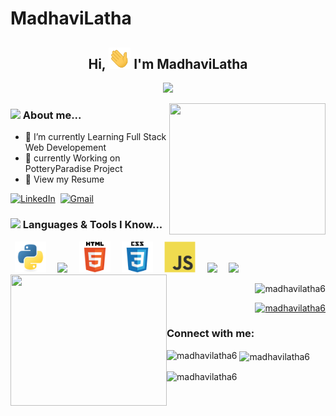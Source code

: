 # MadhaviLatha
<h2 align="center">Hi, <img src="https://raw.githubusercontent.com/ABSphreak/ABSphreak/master/gifs/Hi.gif" width="35"> I'm MadhaviLatha</h2>
<p align="center">
  <a href="https://github.com/DenverCoder1/readme-typing-svg"><img src="https://readme-typing-svg.herokuapp.com?font=Time+New+Roman&color=cyan&size=25&center=true&vCenter=true&width=600&height=100&lines=MadhaviLatha;++;Full+Stack+Web+Developer,;Batchelor+of+Commerce+Student+2022,;Active+Learner/Researcher,;Interest+to+learn+new+stuffs.."></a>
</p>
<p><img align='right' src="http://cdn.lowgif.com/small/9cb12f51dffbaaa6-character-typing-by-vincent-mokuenko-dribbble.gif" width="250" height="210">
<h3><img src="https://media.giphy.com/media/ObNTw8Uzwy6KQ/giphy.gif" width="30px">&nbsp;About me...<br></h3></p>

- 🔭 I’m currently Learning Full Stack Web Developement
- 🌱 currently Working on PotteryParadise Project
-   👯 View my Resume

  

<a href="https://www.linkedin.com/in/madhavi-latha-861b40243/"><img src="https://img.shields.io/badge/linkedin-%230077B5.svg?&style=for-the-badge&logo=linkedin&logoColor=white" alt="LinkedIn" /></a>&nbsp;
<a href="mailto:madhavilathamadhu54gmail.com?subject=Hello%20Sameer"><img src="https://img.shields.io/badge/gmail-%23D14836.svg?&style=for-the-badge&logo=gmail&logoColor=white" alt="Gmail"/></a>&nbsp;


<h3><img src="https://media.giphy.com/media/ObNTw8Uzwy6KQ/giphy.gif" width="30px">&nbsp;Languages & Tools I Know...<br></h3>
  <code> <img height="50" src="https://raw.githubusercontent.com/devicons/devicon/master/icons/python/python-original.svg"> </code>
  <code> <img height="50" src="https://cdn.iconscout.com/icon/free/png-256/free-react-1-282599.png?f=webp"> </code>
  <code> <img height="50" src="https://raw.githubusercontent.com/devicons/devicon/master/icons/html5/html5-original-wordmark.svg"> </code>
  <code> <img height="50" src="https://raw.githubusercontent.com/devicons/devicon/master/icons/css3/css3-original-wordmark.svg"> </code>
  <code> <img height="50" src="https://raw.githubusercontent.com/devicons/devicon/master/icons/javascript/javascript-original.svg"> </code>
  <code> <img height="50" src="https://whatisdbms.com/wp-content/uploads/2022/03/Database-mysql.png"> </code>
  <code> <img height="50" src="https://play-lh.googleusercontent.com/erU9Hj8_nNsWnyJgFks0p0jdpu769mbv10SjH45JnZshNV_eEITl3RBeqPgCfKtD0Ghd"> </code>


  <tr align="left">
    <td>
      <img align='left' src="https://user-images.githubusercontent.com/74038190/221352975-94759904-aa4c-4032-a8ab-b546efb9c478.gif" width="250" height="210">
    </td>
  </tr>
</table>
<p align="right"> <img src="https://komarev.com/ghpvc/?username=madhavilatha6&label=Profile%20views&color=0e75b6&style=flat" alt="madhavilatha6" /> </p>

<p align="right"> <a href="https://github.com/ryo-ma/github-profile-trophy"><img src="https://github-profile-trophy.vercel.app/?username=madhavilatha6" alt="madhavilatha6" /></a> </p>

<h3 align="left">Connect with me:</h3>
<p align="left">
</p>

<p><img align="left" src="https://github-readme-stats.vercel.app/api/top-langs?username=madhavilatha6&show_icons=true&locale=en&layout=compact" alt="madhavilatha6" /></p>

<p>&nbsp;<img align="center" src="https://github-readme-stats.vercel.app/api?username=madhavilatha6&show_icons=true&locale=en" alt="madhavilatha6" /></p>

<p><img align="center" src="https://github-readme-streak-stats.herokuapp.com/?user=madhavilatha6&" alt="madhavilatha6" /></p>


